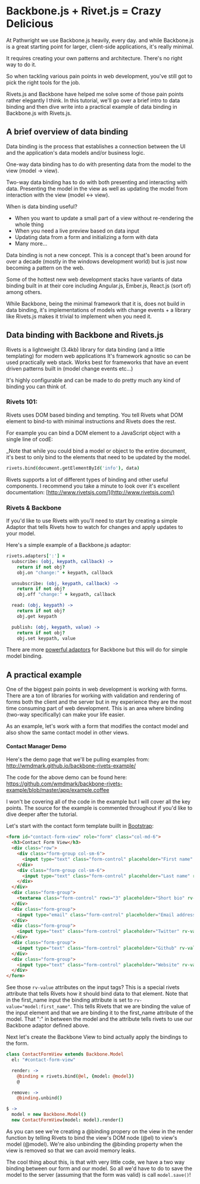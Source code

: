 # Backbone.js + Rivet.js = Crazy Delicious

At Pathwright we use Backbone.js heavily, every day. and while Backbone.js is a great starting point for larger, client-side applications, it's really minimal.

It requires creating your own patterns and architecture. There's no right way to do it.

So when tackling various pain points in web development, you've still got to pick the right tools for the job. 

Rivets.js and Backbone have helped me solve some of those pain points rather elegantly I think. In this tutorial, we'll go over a brief intro to data binding and then dive write into a practical example of data binding in Backbone.js with Rivets.js.

## A brief overview of data binding
Data binding is the process that establishes a connection between the UI and the application's data models and/or business logic. 

One-way data binding has to do with presenting data from the model to the view (model -> view).

Two-way data binding has to do with both presenting and interacting with data. Presenting the model in the view as well as updating the model from interaction with the view (model <-> view).

When is data binding useful? 
* When you want to update a small part of a view without re-rendering the whole thing
* When you need a live preview based on data input
* Updating data from a form and initializing a form with data
* Many more...

Data binding is not a new concept. This is a concept that's been around for over a decade (mostly in the windows development world) but is just now becoming a pattern on the web.

Some of the hottest new web development stacks have variants of data binding built in at their core including Angular.js, Ember.js, React.js (sort of) among others.

While Backbone, being the minimal framework that it is, does not build in data binding, it's implementations of models with change events + a library like Rivets.js makes it trivial to implement when you need it.

## Data binding with Backbone and Rivets.js
Rivets is a lightweight (3.4kb) library for data binding (and a little templating) for modern web applications
It's framework agnostic so can be used practically web stack. Works best for frameworks that have an event driven patterns built in (model change events etc…)

It's highly configurable and can be made to do pretty much any kind of binding you can think of.

### Rivets 101:

Rivets uses DOM based binding and tempting. You tell Rivets what DOM element to bind-to with minimal instructions and Rivets does the rest. 

For example you can bind a DOM element to a JavaScript object with a single line of codE:

_Note that while you could bind a model or object to the entire document, it's best to only bind to the elements that need to be updated by the model.

```coffeescript
rivets.bind(document.getElementById('info'), data)
```

Rivets supports a lot of different types of binding and other useful components. I recommend you take a minute to look over it's excellent documentation: [http://www.rivetsjs.com/](http://www.rivetsjs.com/)

### Rivets & Backbone

If you'd like to use Rivets with you'll need to start by creating a simple Adaptor that tells Rivets how to watch for changes and apply updates to your model.

Here's a simple example of a Backbone.js adaptor:

```coffeescript
rivets.adapters[':'] =
  subscribe: (obj, keypath, callback) ->
    return if not obj?
    obj.on "change:" + keypath, callback

  unsubscribe: (obj, keypath, callback) ->
    return if not obj?
    obj.off "change:" + keypath, callback

  read: (obj, keypath) ->
    return if not obj?
    obj.get keypath

  publish: (obj, keypath, value) ->
    return if not obj?
    obj.set keypath, value
```

There are more [powerful adaptors](https://github.com/azproduction/rivets-backbone-adapter) for Backbone but this will do for simple model binding.


## A practical example

One of the biggest pain points in web development is working with forms. There are a ton of libraries for working with validation and rendering of forms both the client and the server but in my experience they are the most time consuming part of web development. This is an area where binding (two-way specifically) can make your life easier.

As an example, let's work with a form that modifies the contact model and also show the same contact model in other views.

#### Contact Manager Demo

Here's the demo page that we'll be pulling examples from: http://wmdmark.github.io/backbone-rivets-example/

The code for the above demo can be found here: https://github.com/wmdmark/backbone-rivets-example/blob/master/app/example.coffee

I won't be covering all of the code in the example but I will cover all the key points. The source for the example is commented throughout if you'd like to dive deeper after the tutorial.

Let's start with the contact form template buillt in [Bootstrap](http://getbootstrap.com):
```html
<form id="contact-form-view" role="form" class="col-md-6">
  <h3>Contact Form View</h3>
  <div class="row">
    <div class="form-group col-sm-6">
      <input type="text" class="form-control" placeholder="First name" rv-value="model:first_name">
    </div>
    <div class="form-group col-sm-6">
      <input type="text" class="form-control" placeholder="Last name" rv-value="model:last_name">
    </div>
  </div>
  <div class="form-group">
    <textarea class="form-control" rows="3" placeholder="Short bio" rv-live-value="model:short_bio"></textarea>
  </div>
  <div class="form-group">
    <input type="email" class="form-control" placeholder="Email address" rv-value="model:email">
  </div>
  <div class="form-group">
    <input type="text" class="form-control" placeholder="Twitter" rv-value="model:twitter">
  </div>
  <div class="form-group">
    <input type="text" class="form-control" placeholder="Github" rv-value="model:github">
  </div>
  <div class="form-group">
    <input type="text" class="form-control" placeholder="Website" rv-value="model:website">
  </div>
</form>
```

See those `rv-value` attributes on the input tags? This is a special rivets attribute that tells Rivets how it should bind data to that element. Note that in the first_name input the binding attribute is set to `rv-value="model:first_name"`. This tells Rivets that we are binding the value of the input element and that we are binding it to the first_name attribute of the model. That ":" in between the model and the attribute tells rivets to use our Backbone adaptor defined above.

Next let's create the Backbone View to bind actually apply the bindings to the form.

```coffeescript
class ContactFormView extends Backbone.Model
  el: "#contact-form-view"

  render: ->
    @binding = rivets.bind(@el, {model: @model})
    @

  remove: ->
    @binding.unbind()

$ ->
  model = new Backbone.Model()
  new ContactFormView(model: model).render()
```

As you can see we're creating a @binding propery on the view in the render function by telling Rivets to bind the view's DOM node (@el) to view's model (@model).
We're also unbinding the @binding property when the view is removed so that we can avoid memory leaks.

The cool thing about this, is that with very little code, we have a two way binding between our form and our model. So all we'd have to do to save the model to the server (assuming that the form was valid) is call `model.save()`!



